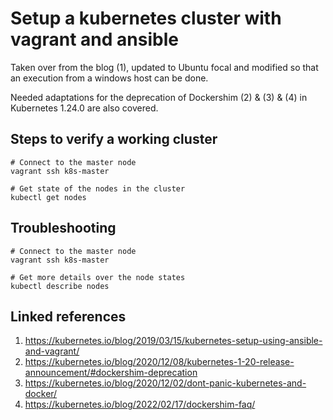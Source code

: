 # Setup a kubernetes cluster with vagrant and ansible

Taken over from the blog (1), updated to Ubuntu focal and modified so that an execution from a windows host can be done.

Needed adaptations for the deprecation of Dockershim (2) & (3) & (4) in Kubernetes
1.24.0 are also covered.

## Steps to verify a working cluster

```shell
# Connect to the master node
vagrant ssh k8s-master

# Get state of the nodes in the cluster
kubectl get nodes
```

## Troubleshooting

```shell
# Connect to the master node
vagrant ssh k8s-master

# Get more details over the node states
kubectl describe nodes
```

## Linked references
1. https://kubernetes.io/blog/2019/03/15/kubernetes-setup-using-ansible-and-vagrant/
2. https://kubernetes.io/blog/2020/12/08/kubernetes-1-20-release-announcement/#dockershim-deprecation
3. https://kubernetes.io/blog/2020/12/02/dont-panic-kubernetes-and-docker/
4. https://kubernetes.io/blog/2022/02/17/dockershim-faq/